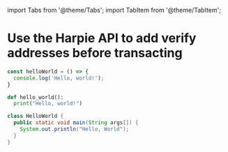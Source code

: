 import Tabs from '@theme/Tabs';
import TabItem from '@theme/TabItem';

# Use the Harpie API to add verify addresses before transacting

<Tabs>
<TabItem value="js" label="JavaScript">

```js
const helloWorld = () => {
  console.log('Hello, world!');
}
```

</TabItem>
<TabItem value="py" label="Python">

```py
def hello_world():
  print("Hello, world!")
```

</TabItem>
<TabItem value="java" label="Java">

```java
class HelloWorld {
  public static void main(String args[]) {
    System.out.println("Hello, World");
  }
}
```

</TabItem>
</Tabs>